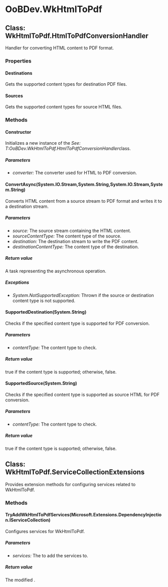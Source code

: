 # OoBDev.WkHtmlToPdf


## Class: WkHtmlToPdf.HtmlToPdfConversionHandler
Handler for converting HTML content to PDF format. 

### Properties

#### Destinations
Gets the supported content types for destination PDF files.
#### Sources
Gets the supported content types for source HTML files.
### Methods


#### Constructor
Initializes a new instance of the 
 *See: T:OoBDev.WkHtmlToPdf.HtmlToPdfConversionHandler*class. 


##### Parameters
* *converter:* The converter used for HTML to PDF conversion.




#### ConvertAsync(System.IO.Stream,System.String,System.IO.Stream,System.String)
Converts HTML content from a source stream to PDF format and writes it to a destination stream. 


##### Parameters
* *source:* The source stream containing the HTML content.
* *sourceContentType:* The content type of the source.
* *destination:* The destination stream to write the PDF content.
* *destinationContentType:* The content type of the destination.




##### Return value
A task representing the asynchronous operation.



##### Exceptions

* *System.NotSupportedException:* Thrown if the source or destination content type is not supported.




#### SupportedDestination(System.String)
Checks if the specified content type is supported for PDF conversion. 


##### Parameters
* *contentType:* The content type to check.




##### Return value
true if the content type is supported; otherwise, false.



#### SupportedSource(System.String)
Checks if the specified content type is supported as source HTML for PDF conversion. 


##### Parameters
* *contentType:* The content type to check.




##### Return value
true if the content type is supported; otherwise, false.



## Class: WkHtmlToPdf.ServiceCollectionExtensions
Provides extension methods for configuring services related to WkHtmlToPdf. 

### Methods


#### TryAddWkHtmlToPdfServices(Microsoft.Extensions.DependencyInjection.IServiceCollection)
Configures services for WkHtmlToPdf. 


##### Parameters
* *services:* The to add the services to.




##### Return value
The modified .

